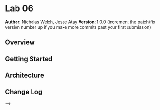 # Lab 06

**Author**: Nicholas Welch, Jesse Atay
**Version**: 1.0.0 (increment the patch/fix version number up if you make more commits past your first submission)

## Overview
<!-- Reviewing over the code and commits to learn and see how using JSON is used in jqery instead of pulling storage from the computer but from another server. -->

## Getting Started
<!-- Good understanding on how JSON works and how to change the code to pull from the server instead of the computer you are currently on. -->

## Architecture
<!-- Provide a detailed description of the application design. What technologies (languages, libraries, etc) you're using, and any other relevant design information. -->

## Change Log
<!-- Use this are to document the iterative changes made to your application as each feature is successfully implemented. Use time stamps. Here's an examples:

03-31-18 10:08am Created the copy of lab and started working on the todos
03-31-18 10:033am Finished with the commets on the article.js passing roles

## Credits and Collaborations
<!-- Give credit (and a link) to other people or resources that helped you build this application. -->
-->
```
